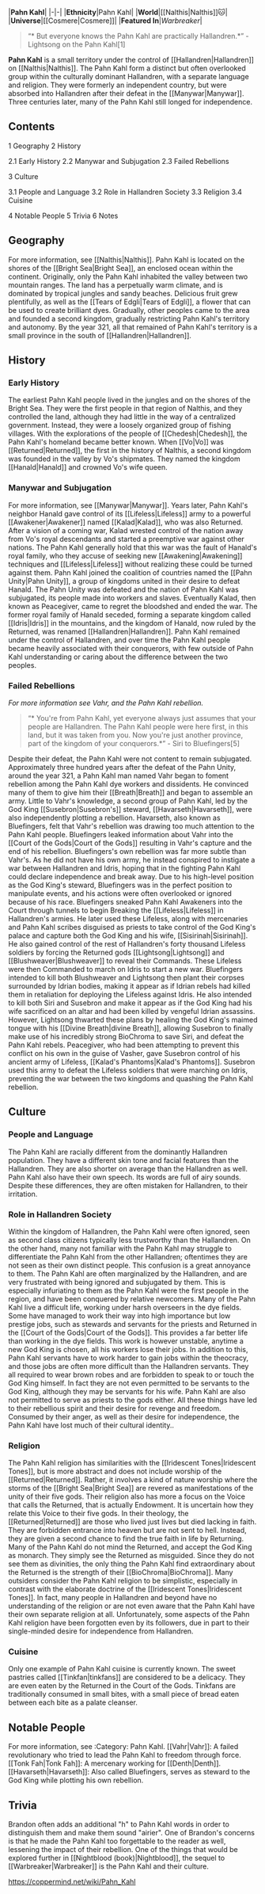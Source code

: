 |**Pahn Kahl**|
|-|-|
|**Ethnicity**|Pahn Kahl|
|**World**|[[Nalthis\|Nalthis]]🐱︎|
|**Universe**|[[Cosmere\|Cosmere]]|
|**Featured In**|*Warbreaker*|

>“* But everyone knows the Pahn Kahl are practically Hallandren.*”
\- Lightsong on the Pahn Kahl[1]


**Pahn Kahl** is a small territory under the control of [[Hallandren\|Hallandren]] on [[Nalthis\|Nalthis]]. The Pahn Kahl form a distinct but often overlooked group within the culturally dominant Hallandren, with a separate language and religion. They were formerly an independent country, but were absorbed into Hallandren after their defeat in the [[Manywar\|Manywar]]. Three centuries later, many of the Pahn Kahl still longed for independence.

## Contents

1 Geography
2 History

2.1 Early History
2.2 Manywar and Subjugation
2.3 Failed Rebellions


3 Culture

3.1 People and Language
3.2 Role in Hallandren Society
3.3 Religion
3.4 Cuisine


4 Notable People
5 Trivia
6 Notes


## Geography
For more information, see [[Nalthis\|Nalthis]].
Pahn Kahl is located on the shores of the [[Bright Sea\|Bright Sea]], an enclosed ocean within the continent. Originally, only the Pahn Kahl inhabited the valley between two mountain ranges. The land has a perpetually warm climate, and is dominated by tropical jungles and sandy beaches. Delicious fruit grew plentifully, as well as the [[Tears of Edgli\|Tears of Edgli]], a flower that can be used to create brilliant dyes. Gradually, other peoples came to the area and founded a second kingdom, gradually restricting Pahn Kahl's territory and autonomy. By the year 321, all that remained of Pahn Kahl's territory is a small province in the south of [[Hallandren\|Hallandren]].

## History
### Early History
The earliest Pahn Kahl people lived in the jungles and on the shores of the Bright Sea. They were the first people in that region of Nalthis, and they controlled the land, although they had little in the way of a centralized government. Instead, they were a loosely organized group of fishing villages. With the explorations of the people of [[Chedesh\|Chedesh]], the Pahn Kahl's homeland became better known. When [[Vo\|Vo]] was [[Returned\|Returned]], the first in the history of Nalthis, a second kingdom was founded in the valley by Vo's shipmates. They named the kingdom [[Hanald\|Hanald]] and crowned Vo's wife queen.

### Manywar and Subjugation
For more information, see [[Manywar\|Manywar]].
Years later, Pahn Kahl's neighbor Hanald gave control of its [[Lifeless\|Lifeless]] army to a powerful [[Awakener\|Awakener]] named [[Kalad\|Kalad]], who was also Returned. After a vision of a coming war, Kalad wrested control of the nation away from Vo's royal descendants and started a preemptive war against other nations. The Pahn Kahl generally hold that this war was the fault of Hanald's royal family, who they accuse of seeking new [[Awakening\|Awakening]] techniques and [[Lifeless\|Lifeless]] without realizing these could be turned against them.
Pahn Kahl joined the coalition of countries named the [[Pahn Unity\|Pahn Unity]], a group of kingdoms united in their desire to defeat Hanald. The Pahn Unity was defeated and the nation of Pahn Kahl was subjugated, its people made into workers and slaves.
Eventually Kalad, then known as Peacegiver, came to regret the bloodshed and ended the war. The former royal family of Hanald seceded, forming a separate kingdom called [[Idris\|Idris]] in the mountains, and the kingdom of Hanald, now ruled by the Returned, was renamed [[Hallandren\|Hallandren]]. Pahn Kahl remained under the control of Hallandren, and over time the Pahn Kahl people became heavily associated with their conquerors, with few outside of Pahn Kahl understanding or caring about the difference between the two peoples.

### Failed Rebellions
*For more information see Vahr, and the Pahn Kahl rebellion.*

>“* You're from Pahn Kahl, yet everyone always just assumes that your people are Hallandren. The Pahn Kahl people were here first, in this land, but it was taken from you. Now you're just another province, part of the kingdom of your conquerors.*”
\- Siri to Bluefingers[5]


Despite their defeat, the Pahn Kahl were not content to remain subjugated. Approximately three hundred years after the defeat of the Pahn Unity, around the year 321, a Pahn Kahl man named Vahr began to foment rebellion among the Pahn Kahl dye workers and dissidents. He convinced many of them to give him their [[Breath\|Breath]] and began to assemble an army. Little to Vahr's knowledge, a second group of Pahn Kahl, led by the God King [[Susebron\|Susebron's]] steward, [[Havarseth\|Havarseth]], were also independently plotting a rebellion. Havarseth, also known as Bluefingers, felt that Vahr's rebellion was drawing too much attention to the Pahn Kahl people. Bluefingers leaked information about Vahr into the [[Court of the Gods\|Court of the Gods]] resulting in Vahr's capture and the end of his rebellion.
Bluefingers's own rebellion was far more subtle than Vahr's. As he did not have his own army, he instead conspired to instigate a war between Hallandren and Idris, hoping that in the fighting Pahn Kahl could declare independence and break away. Due to his high-level position as the God King's steward, Bluefingers was in the perfect position to manipulate events, and his actions were often overlooked or ignored because of his race.
Bluefingers sneaked Pahn Kahl Awakeners into the Court through tunnels to begin Breaking the [[Lifeless\|Lifeless]] in Hallandren's armies. He later used these Lifeless, along with mercenaries and Pahn Kahl scribes disguised as priests to take control of the God King's palace and capture both the God King and his wife, [[Sisirinah\|Sisirinah]]. He also gained control of the rest of Hallandren's forty thousand Lifeless soldiers by forcing the Returned gods [[Lightsong\|Lightsong]] and [[Blushweaver\|Blushweaver]] to reveal their Commands. These Lifeless were then Commanded to march on Idris to start a new war.
Bluefingers intended to kill both Blushweaver and Lightsong then plant their corpses surrounded by Idrian bodies, making it appear as if Idrian rebels had killed them in retaliation for deploying the Lifeless against Idris. He also intended to kill both Siri and Susebron and make it appear as if the God King had his wife sacrificed on an altar and had been killed by vengeful Idrian assassins.
However, Lightsong thwarted these plans by healing the God King's maimed tongue with his [[Divine Breath\|divine Breath]], allowing Susebron to finally make use of his incredibly strong BioChroma to save Siri, and defeat the Pahn Kahl rebels. Peacegiver, who had been attempting to prevent this conflict on his own in the guise of Vasher, gave Susebron control of his ancient army of Lifeless, [[Kalad's Phantoms\|Kalad's Phantoms]]. Susebron used this army to defeat the Lifeless soldiers that were marching on Idris, preventing the war between the two kingdoms and quashing the Pahn Kahl rebellion.

## Culture
### People and Language
The Pahn Kahl are racially different from the dominantly Hallandren population. They have a different skin tone and facial features than the Hallandren. They are also shorter on average than the Hallandren as well. Pahn Kahl also have their own speech. Its words are full of airy sounds. Despite these differences, they are often mistaken for Hallandren, to their irritation.

### Role in Hallandren Society
Within the kingdom of Hallandren, the Pahn Kahl were often ignored, seen as second class citizens typically less trustworthy than the Hallandren. On the other hand, many not familiar with the Pahn Kahl may struggle to differentiate the Pahn Kahl from the other Hallandren; oftentimes they are not seen as their own distinct people. This confusion is a great annoyance to them. The Pahn Kahl are often marginalized by the Hallandren, and are very frustrated with being ignored and subjugated by them. This is especially infuriating to them as the Pahn Kahl were the first people in the region, and have been conquered by relative newcomers.
Many of the Pahn Kahl live a difficult life, working under harsh overseers in the dye fields. Some have managed to work their way into high importance but low prestige jobs, such as stewards and servants for the priests and Returned in the [[Court of the Gods\|Court of the Gods]]. This provides a far better life than working in the dye fields. This work is however unstable, anytime a new God King is chosen, all his workers lose their jobs. In addition to this, Pahn Kahl servants have to work harder to gain jobs within the theocracy, and those jobs are often more difficult than the Hallandren servants. They all required to wear brown robes and are forbidden to speak to or touch the God King himself. In fact they are not even permitted to be servants to the God King, although they may be servants for his wife. Pahn Kahl are also not permitted to serve as priests to the gods either.
All these things have led to their rebellious spirit and their desire for revenge and freedom. Consumed by their anger, as well as their desire for independence, the Pahn Kahl have lost much of their cultural identity..

### Religion
The Pahn Kahl religion has similarities with the [[Iridescent Tones\|Iridescent Tones]], but is more abstract and does not include worship of the [[Returned\|Returned]]. Rather, it involves a kind of nature worship where the storms of the [[Bright Sea\|Bright Sea]] are revered as manifestations of the unity of their five gods. Their religion also has more a focus on the Voice that calls the Returned, that is actually Endowment. It is uncertain how they relate this Voice to their five gods.
In their theology, the [[Returned\|Returned]] are those who lived just lives but died lacking in faith. They are forbidden entrance into heaven but are not sent to hell. Instead, they are given a second chance to find the true faith in life by Returning. Many of the Pahn Kahl do not mind the Returned, and accept the God King as monarch. They simply see the Returned as misguided. Since they do not see them as divinities, the only thing the Pahn Kahl find extraordinary about the Returned is the strength of their [[BioChroma\|BioChroma]].
Many outsiders consider the Pahn Kahl religion to be simplistic, especially in contrast with the elaborate doctrine of the [[Iridescent Tones\|Iridescent Tones]]. In fact, many people in Hallandren and beyond have no understanding of the religion or are not even aware that the Pahn Kahl have their own separate religion at all. Unfortunately, some aspects of the Pahn Kahl religion have been forgotten even by its followers, due in part to their single-minded desire for independence from Hallandren.

### Cuisine
Only one example of Pahn Kahl cuisine is currently known. The sweet pastries called [[Tinkfan\|tinkfans]] are considered to be a delicacy. They are even eaten by the Returned in the Court of the Gods. Tinkfans are traditionally consumed in small bites, with a small piece of bread eaten between each bite as a palate cleanser.

## Notable People
For more information, see :Category: Pahn Kahl.
[[Vahr\|Vahr]]: A failed revolutionary who tried to lead the Pahn Kahl to freedom through force.
[[Tonk Fah\|Tonk Fah]]: A mercenary working for [[Denth\|Denth]].
[[Havarseth\|Havarseth]]: Also called Bluefingers, serves as steward to the God King while plotting his own rebellion.
## Trivia
Brandon often adds an additional "h" to Pahn Kahl words in order to distinguish them and make them sound "airier".
One of Brandon's concerns is that he made the Pahn Kahl too forgettable to the reader as well, lessening the impact of their rebellion.
One of the things that would be explored further in [[Nightblood (book)\|Nightblood]], the sequel to [[Warbreaker\|Warbreaker]] is the Pahn Kahl and their culture.


https://coppermind.net/wiki/Pahn_Kahl